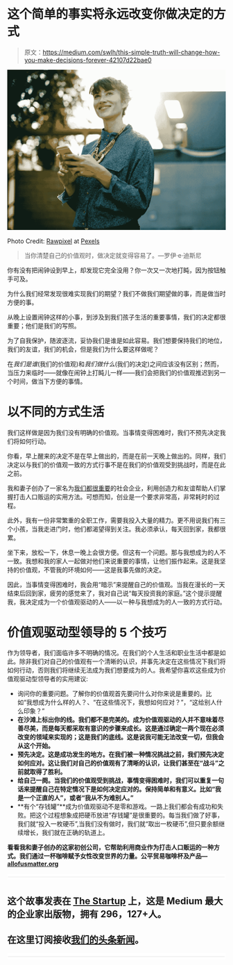 # 这个简单的事实将永远改变你做决定的方式

> 原文：<https://medium.com/swlh/this-simple-truth-will-change-how-you-make-decisions-forever-42107d22bae0>

![](img/1d9dd1db008fcc8127f1d30a5f97b7ad.png)

Photo Credit: [Rawpixel](https://www.pexels.com/photo/blur-close-up-depth-of-field-device-407237/) at [Pexels](https://www.pexels.com/photo/blur-close-up-depth-of-field-device-407237/)

> 当你清楚自己的价值观时，做决定就变得容易了。—罗伊·e·迪斯尼

你有没有把闹钟设到早上，却发现它完全没用？你一次又一次地打盹，因为按钮触手可及。

为什么我们经常发现很难实现我们的期望？我们不做我们期望做的事，而是做当时方便的事。

从晚上设置闹钟这样的小事，到涉及到我们孩子生活的重要事情，我们的决定都很重要；他们是我们的写照。

为了自我保护，随波逐流，妥协我们是谁是如此容易。我们想要保持我们的地位，我们的友谊，我们的机会，但是我们为什么要这样做呢？

在*我们是谁*(我们的价值观)和*我们做什么*(我们的决定)之间应该没有区别；然而，当压力来临时——就像在闹钟上打盹儿一样——我们会把我们的价值观推迟到另一个时间，做当下方便的事情。

# 以不同的方式生活

我们这样做是因为我们没有明确的价值观。当事情变得困难时，我们不预先决定我们将如何行动。

你看，早上醒来的决定不是在早上做出的，而是在前一天晚上做出的。同样，我们决定以与我们的价值观一致的方式行事不是在我们的价值观受到挑战时，而是在此之前。

我和妻子创办了一家名为[我们都很重要](https://www.allofusmatter.org/)的社会企业，利用创造力和友谊帮助人们掌握打击人口贩运的实用方法。可想而知，创业是一个要求非常高，非常耗时的过程。

此外，我有一份非常繁重的全职工作，需要我投入大量的精力。更不用说我们有三个小孩，当我走进门时，他们都渴望得到关注。我必须承认，每天回到家，我都很累。

坐下来，放松一下，休息一晚上会很方便。但这有一个问题。那与我想成为的人不一致。我想和我的家人一起做对他们来说重要的事情，让他们振作起来。这是我坚持的价值观，不管我的环境如何——这是我事先做的决定。

因此，当事情变得困难时，我会用“暗示”来提醒自己的价值观。当我在漫长的一天结束后回到家，疲劳的感觉来了，我对自己说“每天投资我的家庭。”这个提示提醒我，我决定成为一个价值观驱动的人——以一种与我想成为的人一致的方式行动。

# 价值观驱动型领导的 5 个技巧

作为领导者，我们面临许多不明确的情况。在我们的个人生活和职业生活中都是如此。除非我们对自己的价值观有一个清晰的认识，并事先决定在这些情况下我们将如何行动，否则我们将继续无法成为我们想要成为的人。我希望你喜欢这些成为价值观驱动型领导者的实用建议:

*   询问你的重要问题。了解你的价值观首先要问什么对你来说是重要的。比如“我想成为什么样的人？、“在这些情况下，我想如何应对？”，“这给别人什么印象？”
*   **在沙滩上标出你的线。我们都不是完美的。成为价值观驱动的人并不意味着尽善尽美，而是每天都采取有意识的步骤来成长。这是通过确定一两个现在必须改变的领域来实现的；这是我们的底线。这是说我可能无法改变一切，但我会从这个开始。**
*   **预先决定。这是成功发生的地方。在我们被一种情况挑战之前，我们预先决定如何应对。这让我们对自己的价值观有了清晰的认识，让我们甚至在“战斗”之前就取得了胜利。**
*   **给自己一阕。当我们的价值观受到挑战，事情变得困难时，我们可以重复一句话来提醒自己在特定情况下是如何决定应对的。保持简单和有意义。比如“我是一个正直的人”，或者“我从不为难别人。”**
*   **有个“存钱罐”**成为价值观驱动不是零和游戏。一路上我们都会有成功和失败。把这个过程想象成把硬币放进“存钱罐”是很重要的。每当我们做了好事，我们就“投入一枚硬币”,当我们没有做时，我们就“取出一枚硬币”,但只要余额继续增长，我们就在正确的轨道上。

**看看我和妻子创办的这家初创公司，它帮助利用商业作为打击人口贩运的一种方式。我们通过一杯咖啡赋予女性改变世界的力量。公平贸易咖啡杯及产品—**[**allofusmatter.org**](http://allofusmatter.org)

![](img/731acf26f5d44fdc58d99a6388fe935d.png)

## 这个故事发表在 [The Startup](https://medium.com/swlh) 上，这是 Medium 最大的企业家出版物，拥有 296，127+人。

## 在这里订阅接收[我们的头条新闻](http://growthsupply.com/the-startup-newsletter/)。

![](img/731acf26f5d44fdc58d99a6388fe935d.png)